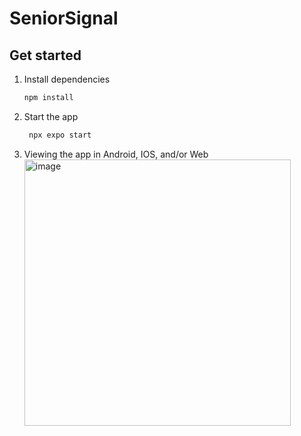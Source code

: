 # SeniorSignal #

## Get started

1. Install dependencies

   ```bash
   npm install
   ```

2. Start the app

   ```bash
    npx expo start
   ```

3. Viewing the app in Android, IOS, and/or Web \
   <img width="426" alt="image" src="https://github.com/user-attachments/assets/a0d7f1a3-0f40-4e21-8acc-129ae27c8f3d">
